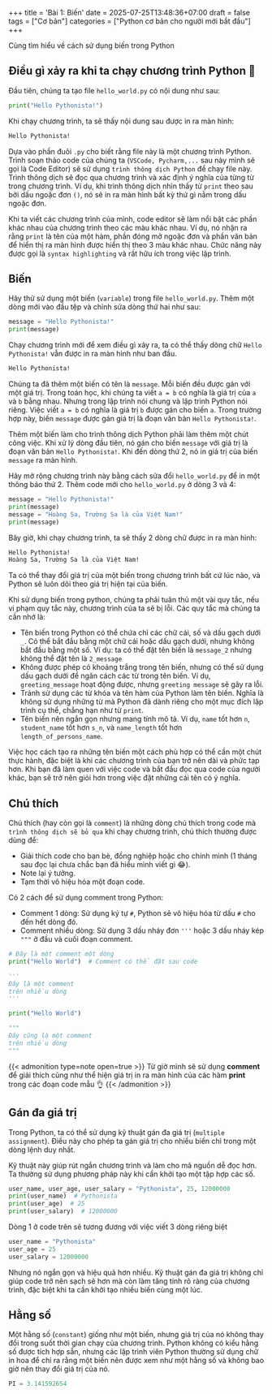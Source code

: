 +++
title = 'Bài 1: Biến'
date = 2025-07-25T13:48:36+07:00
draft = false
tags = ["Cơ bản"]
categories = ["Python cơ bản cho người mới bắt đầu"]
+++

Cùng tìm hiểu về cách sử dụng biến trong Python

<!--more-->

## Điều gì xảy ra khi ta chạy chương trình Python :thinking:

Đầu tiên, chúng ta tạo file `hello_world.py` có nội dung như sau:

```python
print("Hello Pythonista!")
```

Khi chạy chương trình, ta sẽ thấy nội dung sau được in ra màn hình:

```bash
Hello Pythonista!
```

Dựa vào phần đuôi `.py` cho biết rằng file này là một chương trình Python. Trình soạn thảo code của chúng ta (`VSCode, Pycharm,...` sau này mình sẽ gọi là Code Editor) sẽ sử dụng `trình thông dịch Python` để chạy file này. Trình thông dịch sẽ đọc qua chương trình và xác định ý nghĩa của từng từ trong chương trình. Ví dụ, khi trình thông dịch nhìn thấy từ `print` theo sau bởi dấu ngoặc đơn `()`, nó sẽ in ra màn hình bất kỳ thứ gì nằm trong dấu ngoặc đơn.

Khi ta viết các chương trình của mình, code editor sẽ làm nổi bật các phần khác nhau của chương trình theo các màu khác nhau. Ví dụ, nó nhận ra rằng `print` là tên của một hàm, phần đóng mở ngoặc đơn và phần văn bản để hiển thị ra màn hình được hiển thị theo 3 màu khác nhau. Chức năng này được gọi là `syntax highlighting` và rất hữu ích trong việc lập trình.

## Biến

Hãy thử sử dụng một biến (`variable`) trong file `hello_world.py`. Thêm một dòng mới vào đầu tệp và chỉnh sửa dòng thứ hai như sau:

```python
message = "Hello Pythonista!"
print(message)
```

Chạy chương trình mới để xem điều gì xảy ra, ta có thể thấy dòng chữ `Hello Pythonista!` vẫn được in ra màn hình như ban đầu.

```bash
Hello Pythonista!
```

Chúng ta đã thêm một biến có tên là `message`. Mỗi biến đều được gán với một giá trị. Trong toán học, khi chúng ta viết `a = b` có nghĩa là giá trị của `a` và `b` bằng nhau. Nhưng trong lập trình nói chung và lập trình Python nói riêng. Việc viết `a = b` có nghĩa là giá trị `b` được gán cho biến `a`. Trong trường hợp này, biến `message` được gán giá trị là đoạn văn bản `Hello Pythonista!`.

Thêm một biến làm cho trình thông dịch Python phải làm thêm một chút công việc. Khi xử lý dòng đầu tiên, nó gán cho biến `message` với giá trị là đoạn văn bản `Hello Pythonista!`. Khi đến dòng thứ 2, nó in giá trị của biến `message` ra màn hình.

Hãy mở rộng chương trình này bằng cách sửa đổi `hello_world.py` để in một thông báo thứ 2. Thêm code mới cho `hello_world.py` ở dòng 3 và 4:

```python
message = "Hello Pythonista!"
print(message)
message = "Hoàng Sa, Trường Sa là của Việt Nam!"
print(message)
```

Bây giờ, khi chạy chương trình, ta sẽ thấy 2 dòng chữ được in ra màn hình:

```bash
Hello Pythonista!
Hoàng Sa, Trường Sa là của Việt Nam!
```

Ta có thể thay đổi giá trị của một biến trong chương trình bất cứ lúc nào, và Python sẽ luôn dõi theo giá trị hiện tại của biến.

Khi sử dụng biến trong python, chúng ta phải tuân thủ một vài quy tắc, nếu vi phạm quy tắc này, chương trình của ta sẽ bị lỗi. Các quy tắc mà chúng ta cần nhớ là:

- Tên biến trong Python có thể chứa chỉ các chữ cái, số và dấu gạch dưới `_`. Có thể bắt đầu bằng một chữ cái hoặc dấu gạch dưới, nhưng không bắt đầu bằng một số. Ví dụ: ta có thể đặt tên biến là `message_2` nhưng không thể đặt tên là `2_message`
- Không được phép có khoảng trắng trong tên biến, nhưng có thể sử dụng dấu gạch dưới để ngăn cách các từ trong tên biến. Ví dụ, `greeting_message` hoạt động được, nhưng `greeting message` sẽ gây ra lỗi.
- Tránh sử dụng các từ khóa và tên hàm của Python làm tên biến. Nghĩa là không sử dụng những từ mà Python đã dành riêng cho một mục đích lập trình cụ thể, chẳng hạn như từ `print`.
- Tên biến nên ngắn gọn nhưng mang tính mô tả. Ví dụ, `name` tốt hơn `n`, `student_name` tốt hơn `s_n`, và `name_length` tốt hơn `length_of_persons_name`.

Việc học cách tạo ra những tên biến một cách phù hợp có thể cần một chút thực hành, đặc biệt là khi các chương trình của bạn trở nên dài và phức tạp hơn. Khi bạn đã làm quen với việc code và bắt đầu đọc qua code của người khác, bạn sẽ trở nên giỏi hơn trong việc đặt những cái tên có ý nghĩa.


## Chú thích

Chú thích (hay còn gọi là `comment`) là những dòng chú thích trong code mà `trình thông dịch sẽ bỏ qua` khi chạy chương trình, chú thích thường được dùng để:
- Giải thích code cho bạn bè, đồng nghiệp hoặc cho chính mình (1 tháng sau đọc lại chưa chắc bạn đã hiểu mình viết gì :joy:).
- Note lại ý tưởng.
- Tạm thời vô hiệu hóa một đoạn code.

Có 2 cách để sử dụng comment trong Python:
- Comment 1 dòng: Sử dụng ký tự `#`, Python sẽ vô hiệu hóa từ dấu `#` cho đến hết dòng đó.
- Comment nhiều dòng: Sử dụng 3 dấu nháy đơn `'''` hoặc 3 dấu nháy kép `"""` ở đầu và cuối đoạn comment.

```python
# Đây là một comment một dòng
print("Hello World")  # Comment có thể đặt sau code

'''
Đây là một comment
trên nhiều dòng
'''

print("Hello World")

"""
Đây cũng là một comment
trên nhiều dòng
"""
```

{{< admonition type=note open=true >}}
Từ giờ mình sẽ sử dụng **comment** để giải thích cũng như thể hiện giá trị in ra màn hình của các hàm **print** trong các đoạn code mẫu :ok_hand:
{{< /admonition >}}

## Gán đa giá trị

Trong Python, ta có thể sử dụng kỹ thuật gán đa giá trị (`multiple assignment`). Điều này cho phép ta gán giá trị cho nhiều biến chỉ trong một dòng lệnh duy nhất.

Kỹ thuật này giúp rút ngắn chương trình và làm cho mã nguồn dễ đọc hơn. Ta thường sử dụng phương pháp này khi cần khởi tạo một tập hợp các số.

```python
user_name, user_age, user_salary = "Pythonista", 25, 12000000
print(user_name)  # Pythonista
print(user_age)  # 25
print(user_salary)  # 12000000
```

Dòng 1 ở code trên sẽ tương đương với việc viết 3 dòng riêng biệt

```python
user_name = "Pythonista"
user_age = 25
user_salary = 12000000
```

Nhưng nó ngắn gọn và hiệu quả hơn nhiều. Kỹ thuật gán đa giá trị không chỉ giúp code trở nên sạch sẽ hơn mà còn làm tăng tính rõ ràng của chương trình, đặc biệt khi ta cần khởi tạo nhiều biến cùng một lúc.


## Hằng số

Một hằng số (`constant`) giống như một biến, nhưng giá trị của nó không thay đổi trong suốt thời gian chạy của chương trình. Python không có kiểu hằng số được tích hợp sẵn, nhưng các lập trình viên Python thường sử dụng chữ in hoa để chỉ ra rằng một biến nên được xem như một hằng số và không bao giờ nên thay đổi giá trị của nó.

```python
PI = 3.141592654
```
